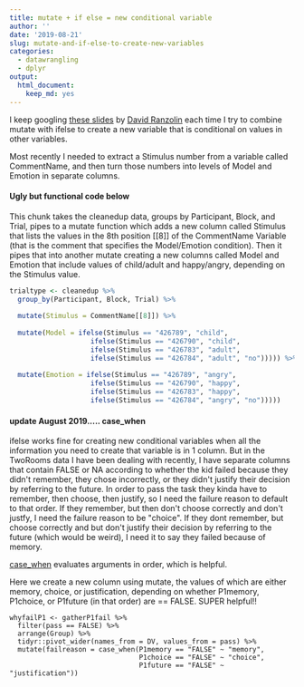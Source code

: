 ```yaml
---
title: mutate + if else = new conditional variable
author: ''
date: '2019-08-21'
slug: mutate-and-if-else-to-create-new-variables
categories:
  - datawrangling
  - dplyr
output:
  html_document:
    keep_md: yes
---
```


I keep googling [these slides](https://rstudio-pubs-static.s3.amazonaws.com/116317_e6922e81e72e4e3f83995485ce686c14.html#/1) by [David Ranzolin](@daranzolin) each time I try to combine mutate with ifelse to create a new variable that is conditional on values in other variables. 

<!--more-->

Most recently I needed to extract a Stimulus number from a variable called CommentName, and then turn those numbers into levels of Model and Emotion in separate columns. 

#### Ugly but functional code below

This chunk takes the cleanedup data, groups by Participant, Block, and Trial, pipes to a mutate function which adds a new column called Stimulus that lists the values in the 8th position [[8]] of the CommentName Variable (that is the comment that specifies the Model/Emotion condition). Then it pipes that into another mutate creating a new columns called Model and Emotion that include values of child/adult and happy/angry, depending on the Stimulus value.  


```r
trialtype <- cleanedup %>%
  group_by(Participant, Block, Trial) %>%
  
  mutate(Stimulus = CommentName[[8]]) %>%
  
  mutate(Model = ifelse(Stimulus == "426789", "child",
                    ifelse(Stimulus == "426790", "child",
                    ifelse(Stimulus == "426783", "adult",
                    ifelse(Stimulus == "426784", "adult", "no"))))) %>%
  
  mutate(Emotion = ifelse(Stimulus == "426789", "angry",
                    ifelse(Stimulus == "426790", "happy",
                    ifelse(Stimulus == "426783", "happy",
                    ifelse(Stimulus == "426784", "angry", "no")))))
```

#### update August 2019..... case_when

ifelse works fine for creating new conditional variables when all the information you need to create that variable is in 1 column. But in the TwoRooms data I have been dealing with recently, I have separate columns that contain FALSE or NA according to whether the kid failed because they didn't remember, they chose incorrectly, or they didn't justify their decision by referring to the future. In order to pass the task they kinda have to remember, then choose, then justify, so I need the failure reason to default to that order. If they remember, but then don't choose correctly and don't justfy, I need the failure reason to be "choice". If they dont remember, but choose correctly and but don't justify their decision by referring to the future (which would be weird), I need it to say they failed because of memory. 

[case_when](https://dplyr.tidyverse.org/reference/case_when.html) evaluates arguments in order, which is helpful. 

Here we create a new column using mutate, the values of which are either memory, choice, or justification, depending on whether P1memory, P1choice, or P1future (in that order) are == FALSE. SUPER helpful!!

```
whyfailP1 <- gatherP1fail %>%
  filter(pass == FALSE) %>%
  arrange(Group) %>%
  tidyr::pivot_wider(names_from = DV, values_from = pass) %>%
  mutate(failreason = case_when(P1memory == "FALSE" ~ "memory", 
                                P1choice == "FALSE" ~ "choice",
                                P1future == "FALSE" ~ "justification"))
                                
```
